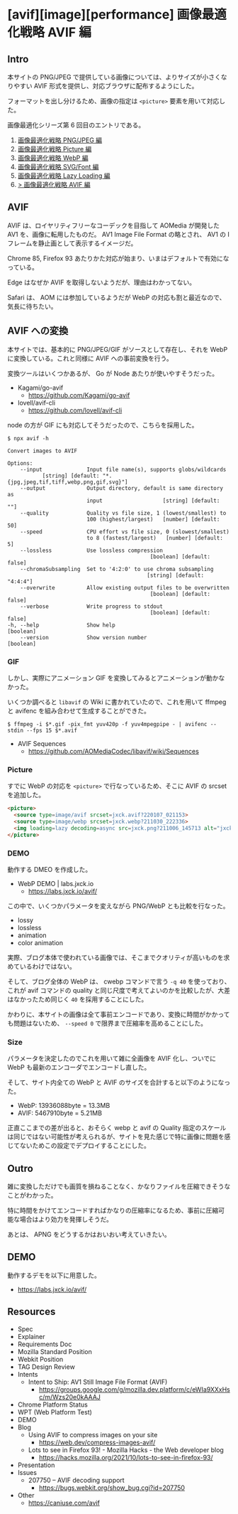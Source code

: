 # [avif][image][performance] 画像最適化戦略 AVIF 編


## Intro

本サイトの PNG/JPEG で提供している画像については、よりサイズが小さくなりやすい AVIF 形式を提供し、対応ブラウザに配布するようにした。

フォーマットを出し分けるため、画像の指定は `<picture>` 要素を用いて対応した。

画像最適化シリーズ第 6 回目のエントリである。

1. [画像最適化戦略 PNG/JPEG 編](https://blog.jxck.io/entries/2016-03-24/optimize-image.html)
1. [画像最適化戦略 Picture 編](https://blog.jxck.io/entries/2016-03-25/picture.html)
1. [画像最適化戦略 WebP 編](https://blog.jxck.io/entries/2016-03-26/webp.html)
1. [画像最適化戦略 SVG/Font 編](https://blog.jxck.io/entries/2016-03-27/svg-font-base-ui.html)
1. [画像最適化戦略 Lazy Loading 編](https://blog.jxck.io/entries/2019-05-20/lazyloading.html)
1. [> 画像最適化戦略 AVIF 編](TODO)


## AVIF

AVIF は、ロイヤリティフリーなコーデックを目指して AOMedia が開発した AV1 を、画像に転用したものだ。 AV1 Image File Format の略とされ、 AV1 の I フレームを静止画として表示するイメージだ。

Chrome 85, Firefox 93 あたりかた対応が始まり、いまはデフォルトで有効になっている。

Edge はなぜか AVIF を取得しないようだが、理由はわかってない。

Safari は、 AOM には参加しているようだが WebP の対応も割と最近なので、気長に待ちたい。


## AVIF への変換

本サイトでは、基本的に PNG/JPEG/GIF がソースとして存在し、それを WebP に変換している。これと同様に AVIF への事前変換を行う。

変換ツールはいくつかあるが、 Go が Node あたりが使いやすそうだった。

- Kagami/go-avif
  - https://github.com/Kagami/go-avif
- lovell/avif-cli
  - https://github.com/lovell/avif-cli

node の方が GIF にも対応してそうだったので、こちらを採用した。


```shell-session
$ npx avif -h

Convert images to AVIF

Options:
    --input              Input file name(s), supports globs/wildcards
           [string] [default: "*.{jpg,jpeg,tif,tiff,webp,png,gif,svg}"]
    --output             Output directory, default is same directory as
                         input                   [string] [default: ""]
    --quality            Quality vs file size, 1 (lowest/smallest) to
                         100 (highest/largest)   [number] [default: 50]
    --speed              CPU effort vs file size, 0 (slowest/smallest)
                         to 8 (fastest/largest)   [number] [default: 5]
    --lossless           Use lossless compression
                                             [boolean] [default: false]
    --chromaSubsampling  Set to '4:2:0' to use chroma subsampling
                                            [string] [default: "4:4:4"]
    --overwrite          Allow existing output files to be overwritten
                                             [boolean] [default: false]
    --verbose            Write progress to stdout
                                             [boolean] [default: false]
-h, --help               Show help                            [boolean]
    --version            Show version number                  [boolean]
```


### GIF

しかし、実際にアニメーション GIF を変換してみるとアニメーションが動かなかった。

いくつか調べると `libavif` の Wiki に書かれていたので、これを用いて ffmpeg と avifenc を組み合わせて生成することができた。


```shell-session
$ ffmpeg -i $*.gif -pix_fmt yuv420p -f yuv4mpegpipe - | avifenc --stdin --fps 15 $*.avif
```

- AVIF Sequences
  - https://github.com/AOMediaCodec/libavif/wiki/Sequences


### Picture

すでに WebP の対応を `<picture>` で行なっているため、そこに AVIF の srcset を追加した。


```html
<picture>
  <source type=image/avif srcset=jxck.avif?220107_021153>
  <source type=image/webp srcset=jxck.webp?211030_222336>
  <img loading=lazy decoding=async src=jxck.png?211006_145713 alt="jxck" title="jxck logo" width=256 height=256>
</picture>
```


### DEMO

動作する DMEO を作成した。

- WebP DEMO | labs.jxck.io
  - https://labs.jxck.io/avif/

この中で、いくつかパラメータを変えながら PNG/WebP とも比較を行なった。

- lossy
- lossless
- animation
- color animation

実際、ブログ本体で使われている画像では、そこまでクオリティが高いものを求めているわけではない。

そして、ブログ全体の WebP は、 cwebp コマンドで言う `-q 40` を使っており、これが avif コマンドの quality と同じ尺度で考えてよいのかを比較したが、大差はなかったため同じく `40` を採用することにした。

かわりに、本サイトの画像は全て事前エンコードであり、変換に時間がかかっても問題はないため、 `--speed 0` で限界まで圧縮率を高めることにした。


### Size

パラメータを決定したのでこれを用いて雑に全画像を AVIF 化し、ついでに WebP も最新のエンコーダでエンコードし直した。

そして、サイト内全ての WebP と AVIF のサイズを合計すると以下のようになった。

- WebP: 13936088byte = 13.3MB
- AVIF: 5467910byte = 5.21MB

正直ここまでの差が出ると、おそらく webp と avif の Quality 指定のスケールは同じではない可能性が考えられるが、サイトを見た感じで特に画像に問題を感じてないためこの設定でデプロイすることにした。


## Outro

雑に変換しただけでも画質を損ねることなく、かなりファイルを圧縮できそうなことがわかった。

特に時間をかけてエンコードすればかなりの圧縮率になるため、事前に圧縮可能な場合はより効力を発揮しそうだ。

あとは、 APNG をどうするかはおいおい考えていきたい。


## DEMO

動作するデモを以下に用意した。

- <https://labs.jxck.io/avif/>


## Resources

- Spec
- Explainer
- Requirements Doc
- Mozilla Standard Position
- Webkit Position
- TAG Design Review
- Intents
  - Intent to Ship: AV1 Still Image File Format (AVIF)
    - https://groups.google.com/g/mozilla.dev.platform/c/eWIa9XXxHsc/m/Wzs20e0kAAAJ
- Chrome Platform Status
- WPT (Web Platform Test)
- DEMO
- Blog
  - Using AVIF to compress images on your site
    - https://web.dev/compress-images-avif/
  - Lots to see in Firefox 93! - Mozilla Hacks - the Web developer blog
    - https://hacks.mozilla.org/2021/10/lots-to-see-in-firefox-93/
- Presentation
- Issues
  - 207750 – AVIF decoding support
    - https://bugs.webkit.org/show_bug.cgi?id=207750
- Other
  - https://caniuse.com/avif
